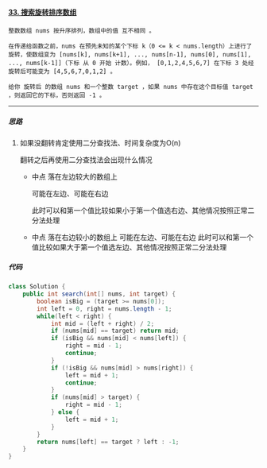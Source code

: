 #### [33. 搜索旋转排序数组](https://leetcode-cn.com/problems/search-in-rotated-sorted-array/)

```
整数数组 nums 按升序排列，数组中的值 互不相同 。

在传递给函数之前，nums 在预先未知的某个下标 k（0 <= k < nums.length）上进行了 旋转，使数组变为 [nums[k], nums[k+1], ..., nums[n-1], nums[0], nums[1], ..., nums[k-1]]（下标 从 0 开始 计数）。例如， [0,1,2,4,5,6,7] 在下标 3 处经旋转后可能变为 [4,5,6,7,0,1,2] 。

给你 旋转后 的数组 nums 和一个整数 target ，如果 nums 中存在这个目标值 target ，则返回它的下标，否则返回 -1 。
```

-----

##### 思路

1. 如果没翻转肯定使用二分查找法、时间复杂度为O(n)

   翻转之后再使用二分查找法会出现什么情况

   * 中点 落在左边较大的数组上

     可能在左边、可能在右边

     此时可以和第一个值比较如果小于第一个值选右边、其他情况按照正常二分法处理

   * 中点 落在右边较小的数组上 
     可能在左边、可能在右边
     此时可以和第一个值比较如果大于第一个值选左边、其他情况按照正常二分法处理

##### 代码

````java
class Solution {
    public int search(int[] nums, int target) {
        boolean isBig = (target >= nums[0]);
        int left = 0, right = nums.length - 1;
        while(left < right) {
            int mid = (left + right) / 2;
            if (nums[mid] == target) return mid;
            if (isBig && nums[mid] < nums[left]) {
                right = mid - 1;
                continue;
            }
            if (!isBig && nums[mid] > nums[right]) {
                left = mid + 1;
                continue;
            }
            if (nums[mid] > target) {
                right = mid - 1;
            } else {
                left = mid + 1;
            }
        }
        return nums[left] == target ? left : -1;
    }
}
````